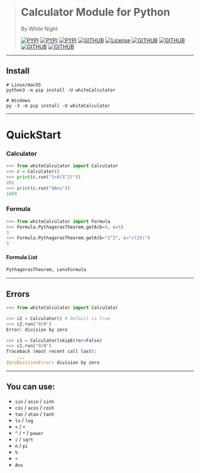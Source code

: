 > # Calculator Module for Python
> By White Night
> 
> [![PYPI](https://img.shields.io/pypi/v/whiteCalculator?style=for-the-badge)](https://pypi.org/project/whiteCalculator/)
> [![PYPI](https://img.shields.io/pypi/pyversions/whiteCalculator?style=for-the-badge)](https://pypi.org/project/whiteCalculator/)
> [![PYPI](https://img.shields.io/pypi/wheel/whiteCalculator?style=for-the-badge)](https://pypi.org/project/whiteCalculator/)
> [![GITHUB](https://img.shields.io/github/contributors/WhiteNightAWA/whiteCalculator?style=for-the-badge)](https://github.com/WhiteNightAWA/whiteCalculator/)
> [![License](https://img.shields.io/github/license/WhiteNightAWA/whiteCalculator?style=for-the-badge)](https://github.com/WhiteNightAWA/whiteCalculator/)
> [![GITHUB](https://img.shields.io/github/languages/code-size/WhiteNightAWA/whiteCalculator?style=for-the-badge)](https://github.com/WhiteNightAWA/whiteCalculator/)
> [![GITHUB](https://img.shields.io/github/issues/WhiteNightAWA/whiteCalculator?style=for-the-badge)](https://github.com/WhiteNightAWA/whiteCalculator/)
> [![GITHUB](https://img.shields.io/github/issues-pr/WhiteNightAWA/whiteCalculator?style=for-the-badge)](https://github.com/WhiteNightAWA/whiteCalculator/)
> [![GITHUB](https://img.shields.io/github/commit-activity/y/WhiteNightAWA/whiteCalculator?style=for-the-badge)](https://github.com/WhiteNightAWA/whiteCalculator/)

***
## Install
```shell
# Linux/macOS
python3 -m pip install -U whiteCalculator

# Windows
py -3 -m pip install -U whiteCalculator
```
***
# QuickStart
### Calculator
```python
>>> from whiteCalculator import Calculator
>>> c = Calculator()
>>> print(c.run("1+8(5^2)"))
201
>>> print(c.run("9Ans"))
1809
```
### Formula
```python
>>> from whiteCalculator import Formula
>>> Formula.PythagorasTheorem.getA(b=4, c=5)
3
>>> Formula.PythagorasTheorem.getA(b="2^2", c="√(25)")
3
```
#### Formula List
```python
PythagorasTheorem, LensFormula
```
***
## Errors
```python
>>> from whiteCalculator import Calculator

>>> c2 = Calculator() # Default is True
>>> c2.run("9/0")
Error: division by zero

>>> c1 = Calculator(skipError=False)
>>> c1.run("9/0")
Traceback (most recent call last):
    ...
ZeroDivisionError: division by zero
```
***
## You can use:
- `sin` / `asin` / `sinh`
- `cos` / `acos` / `cosh`
- `tan` / `atan` / `tanh`
- `ln` / `log`
- `×` / `•`
- `^` / `*` / `power`
- `√` / `sqrt`
- `π` / `pi`
- `%`
- `÷`
- `Ans`